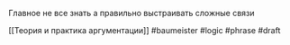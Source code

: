
Главное не все знать а правильно выстраивать сложные связи

[[Теория и практика аргументации]]
#baumeister #logic #phrase
#draft